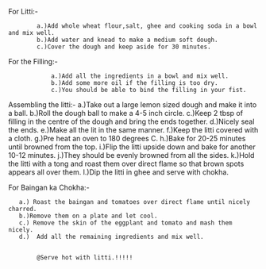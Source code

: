 For Litti:-

            a.)Add whole wheat flour,salt, ghee and cooking soda in a bowl and mix well.
            b.)Add water and knead to make a medium soft dough.
            c.)Cover the dough and keep aside for 30 minutes.


For the Filling:-

                a.)Add all the ingredients in a bowl and mix well.
                b.)Add some more oil if the filling is too dry.
                c.)You should be able to bind the filling in your fist. 
                
  
  Assembling the litti:-
            a.)Take out a large lemon sized dough and make it into a ball.
            b.)Roll the dough ball to make a 4-5 inch circle.
            c.)Keep 2 tbsp of filling in the centre of the dough and bring the ends together.
            d.)Nicely seal the ends.
            e.)Make all the lit in the same manner.
            f.)Keep the litti covered with a cloth.
            g.)Pre heat an oven to 180 degrees C.
            h.)Bake for 20-25 minutes until browned from the top.
            i.)Flip the litti upside down and bake for another 10-12 minutes.
            j.)They should be evenly browned from all the sides.
            k.)Hold the litti with a tong and roast them over direct flame so that brown spots appears all over them.
            l.)Dip the litti in ghee and serve with chokha.

   For Baingan ka Chokha:-

       a.) Roast the baingan and tomatoes over direct flame until nicely charred.
       b.)Remove them on a plate and let cool.
       c.) Remove the skin of the eggplant and tomato and mash them nicely.
       d.)  Add all the remaining ingredients and mix well.
            
            
            @Serve hot with litti.!!!!!
